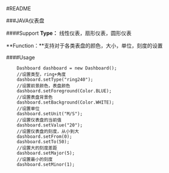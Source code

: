 #README

###JAVA仪表盘

####Support
**Type：** 线性仪表，扇形仪表，圆形仪表

**Function：**支持对于各类表盘的颜色，大小，单位，刻度的设置

####Usage

```
	Dashboard dashboard = new Dashboard();
	//设置类型，ring+角度
    dashboard.setType("ring240");
    //设置前景颜色，表盘颜色
    dashboard.setForeground(Color.BLUE);
    //设置表盘背景色
    dashboard.setBackground(Color.WHITE);
    //设置单位
    dashboard.setUnit("M/S");
    //设置仪表盘的当前值
    dashboard.setValue("20");
    //设置仪表盘的刻度，从小到大
    dashboard.setFrom(0);
    dashboard.setTo(50);
    //设置大的刻度差距
    dashboard.setMajor(5);
    //设置最小的刻度
    dashboard.setMinor(1);
```
 